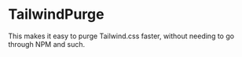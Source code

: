 # TailwindPurge
This makes it easy to purge Tailwind.css faster, without needing to go through NPM and such.

